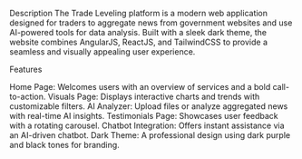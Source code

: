 Description
The Trade Leveling platform is a modern web application designed for traders to aggregate news from government websites and use AI-powered tools for data analysis. Built with a sleek dark theme, the website combines AngularJS, ReactJS, and TailwindCSS to provide a seamless and visually appealing user experience.

Features

Home Page: Welcomes users with an overview of services and a bold call-to-action.
Visuals Page: Displays interactive charts and trends with customizable filters.
AI Analyzer: Upload files or analyze aggregated news with real-time AI insights.
Testimonials Page: Showcases user feedback with a rotating carousel.
Chatbot Integration: Offers instant assistance via an AI-driven chatbot.
Dark Theme: A professional design using dark purple and black tones for branding.
